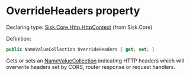 <!--

Copyrights 2023 Sisk Framework - CypherPotato
Published under MIT license

!!! DO NOT EDIT THIS FILE !!!
This file was generated by a tool in the Sisk package. To edit the information in this documentation,
edit the XML documentation present in the Sisk source code.

-->


# OverrideHeaders property

Declaring type: [Sisk.Core.Http.HttpContext](/read?q=/contents/spec/Sisk.Core.Http.HttpContext.md) (from Sisk.Core)


Definition:

```cs
public NameValueCollection OverrideHeaders { get; set; }
```

Gets or sets an <a href="https://learn.microsoft.com/en-us/dotnet/api/System.Collections.Specialized.NameValueCollection">NameValueCollection</a> indicating HTTP headers which will overwrite headers set by CORS, router response or request handlers.

